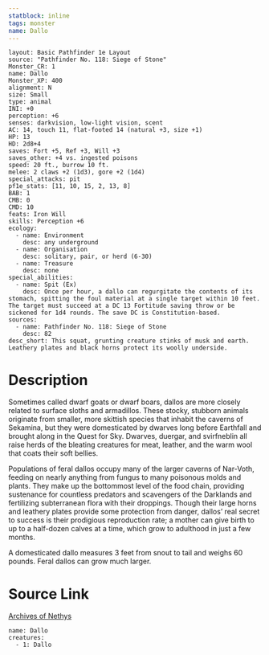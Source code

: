 ```yaml
---
statblock: inline
tags: monster
name: Dallo
---
```

```statblock
layout: Basic Pathfinder 1e Layout
source: "Pathfinder No. 118: Siege of Stone"
Monster_CR: 1
name: Dallo
Monster_XP: 400
alignment: N
size: Small
type: animal
INI: +0
perception: +6
senses: darkvision, low-light vision, scent
AC: 14, touch 11, flat-footed 14 (natural +3, size +1)
HP: 13
HD: 2d8+4
saves: Fort +5, Ref +3, Will +3
saves_other: +4 vs. ingested poisons
speed: 20 ft., burrow 10 ft.
melee: 2 claws +2 (1d3), gore +2 (1d4)
special_attacks: pit
pf1e_stats: [11, 10, 15, 2, 13, 8]
BAB: 1
CMB: 0
CMD: 10
feats: Iron Will
skills: Perception +6
ecology:
  - name: Environment
    desc: any underground
  - name: Organisation
    desc: solitary, pair, or herd (6-30)
  - name: Treasure
    desc: none
special_abilities:
  - name: Spit (Ex)
    desc: Once per hour, a dallo can regurgitate the contents of its stomach, spitting the foul material at a single target within 10 feet. The target must succeed at a DC 13 Fortitude saving throw or be sickened for 1d4 rounds. The save DC is Constitution-based.
sources:
  - name: Pathfinder No. 118: Siege of Stone
    desc: 82
desc_short: This squat, grunting creature stinks of musk and earth. Leathery plates and black horns protect its woolly underside.
```
# Description
Sometimes called dwarf goats or dwarf boars, dallos are more closely related to surface sloths and armadillos. These stocky, stubborn animals originate from smaller, more skittish species that inhabit the caverns of Sekamina, but they were domesticated by dwarves long before Earthfall and brought along in the Quest for Sky. Dwarves, duergar, and svirfneblin all raise herds of the bleating creatures for meat, leather, and the warm wool that coats their soft bellies.

 Populations of feral dallos occupy many of the larger caverns of Nar-Voth, feeding on nearly anything from fungus to many poisonous molds and plants. They make up the bottommost level of the food chain, providing sustenance for countless predators and scavengers of the Darklands and fertilizing subterranean flora with their droppings. Though their large horns and leathery plates provide some protection from danger, dallos’ real secret to success is their prodigious reproduction rate; a mother can give birth to up to a half-dozen calves at a time, which grow to adulthood in just a few months.

 A domesticated dallo measures 3 feet from snout to tail and weighs 60 pounds. Feral dallos can grow much larger.
# Source Link
[Archives of Nethys](https://aonprd.com/MonsterDisplay.aspx?ItemName=Dallo)
```encounter-table
name: Dallo
creatures:
  - 1: Dallo
```
